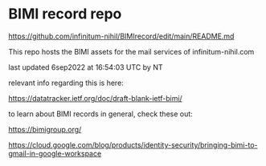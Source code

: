 # BIMI record repo

https://github.com/infinitum-nihil/BIMIrecord/edit/main/README.md

This repo hosts the BIMI assets for the mail services of infinitum-nihil.com

last updated 6sep2022 at 16:54:03 UTC by NT

relevant info regarding this is here:

https://datatracker.ietf.org/doc/draft-blank-ietf-bimi/

to learn about BIMI records in general, check these out:

https://bimigroup.org/

https://cloud.google.com/blog/products/identity-security/bringing-bimi-to-gmail-in-google-workspace

